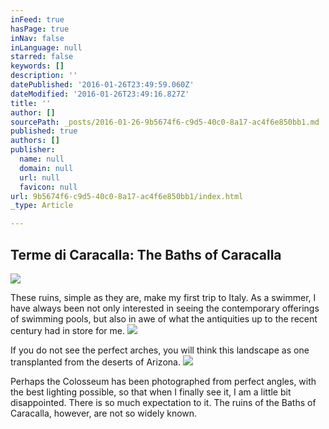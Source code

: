 ```yaml
---
inFeed: true
hasPage: true
inNav: false
inLanguage: null
starred: false
keywords: []
description: ''
datePublished: '2016-01-26T23:49:59.060Z'
dateModified: '2016-01-26T23:49:16.827Z'
title: ''
author: []
sourcePath: _posts/2016-01-26-9b5674f6-c9d5-40c0-8a17-ac4f6e850bb1.md
published: true
authors: []
publisher:
  name: null
  domain: null
  url: null
  favicon: null
url: 9b5674f6-c9d5-40c0-8a17-ac4f6e850bb1/index.html
_type: Article

---
```

## Terme di Caracalla: The Baths of Caracalla
![](https://the-grid-user-content.s3-us-west-2.amazonaws.com/0ec674ad-cf90-4550-82bc-15be208158c0.jpg)

These ruins, simple as they are, make my first trip to Italy. As a swimmer, I have always been not only interested in seeing the contemporary offerings of swimming pools, but also in awe of what the antiquities up to the recent century had in store for me.
![](https://the-grid-user-content.s3-us-west-2.amazonaws.com/115f62a3-7a82-4498-a45d-edbde6d2d236.jpg)

If you do not see the perfect arches, you will think this landscape as one transplanted from the deserts of Arizona.
![](https://the-grid-user-content.s3-us-west-2.amazonaws.com/16929252-df64-425f-9e93-a14dbffa9e2f.jpg)

Perhaps the Colosseum has been photographed from perfect angles, with the best lighting possible, so that when I finally see it, I am a little bit disappointed. There is so much expectation to it. The ruins of the Baths of Caracalla, however, are not so widely known.
